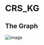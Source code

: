 # CRS_KG

## The Graph
![image](https://github.com/stonerrb/CRS_KG/assets/76030589/6e90765e-8ed2-4310-9d9b-14606eb58227)
